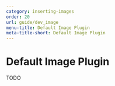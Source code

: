 ```yaml
---
category: inserting-images
order: 20
url: guide/dev_image
menu-title: Default Image Plugin
meta-title-short: Default Image Plugin
---
```

<!--
Copyright (c) 2003-2018, CKSource - Frederico Knabben. All rights reserved.
For licensing, see LICENSE.md.
-->

# Default Image Plugin

TODO